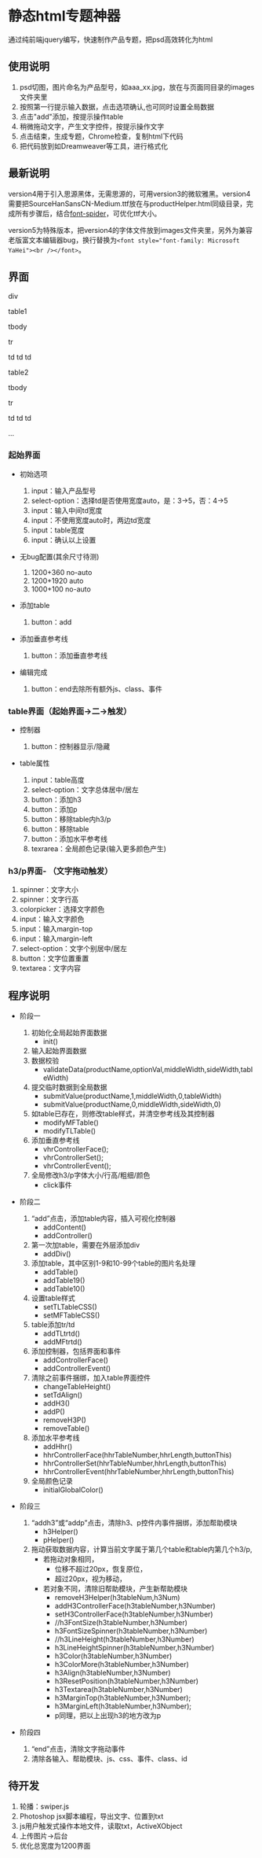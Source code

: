 # 静态html专题神器
通过纯前端jquery编写，快速制作产品专题，把psd高效转化为html

## 使用说明
1. psd切图，图片命名为产品型号，如aaa_xx.jpg，放在与页面同目录的images文件夹里
2. 按照第一行提示输入数据，点击选项确认,也可同时设置全局数据
3. 点击"add"添加，按提示操作table
4. 稍微拖动文字，产生文字控件，按提示操作文字
5. 点击结束，生成专题，Chrome检查，复制html下代码
6. 把代码放到如Dreamweaver等工具，进行格式化

## 最新说明

version4用于引入思源黑体，无需思源的，可用version3的微软雅黑。version4需要把SourceHanSansCN-Medium.ttf放在与productHelper.html同级目录，完成所有步骤后，结合[font-spider](http://font-spider.org/index.html)，可优化ttf大小。

version5为特殊版本，把version4的字体文件放到images文件夹里，另外为兼容老版富文本编辑器bug，换行替换为```<font style="font-family: Microsoft YaHei"><br /></font>```。

## 界面

div

table1

tbody

tr

td td td


table2

tbody

tr

td td td

...

### 起始界面
* 初始选项
    1. input：输入产品型号
    2. select-option：选择td是否使用宽度auto，是：3->5，否：4->5
    3. input：输入中间td宽度
    4. input：不使用宽度auto时，两边td宽度
    5. input：table宽度
    6. input：确认以上设置

* 无bug配置(其余尺寸待测)
    1. 1200+360 no-auto
    2. 1200+1920 auto
    3. 1000+100 no-auto

* 添加table
    1. button：add

* 添加垂直参考线
    1. button：添加垂直参考线

* 编辑完成
    1. button：end去除所有额外js、class、事件

### table界面（起始界面->二->触发）
* 控制器
	1. button：控制器显示/隐藏

* table属性
	1. input：table高度
	2. select-option：文字总体居中/居左
	3. button：添加h3
	4. button：添加p
	5. button：移除table内h3/p
	6. button：移除table
	7. button：添加水平参考线
    8. texrarea：全局颜色记录(输入更多颜色产生)

### h3/p界面- （文字拖动触发）
1. spinner：文字大小
2. spinner：文字行高
3. colorpicker：选择文字颜色
4. input：输入文字颜色
5. input：输入margin-top
6. input：输入margin-left
7. select-option：文字个别居中/居左
8. button：文字位置重置
9. textarea：文字内容

## 程序说明
* 阶段一
    1. 初始化全局起始界面数据
		* init()
	2. 输入起始界面数据
	3. 数据校验
		* validateData(productName,optionVal,middleWidth,sideWidth,tableWidth)
	4. 提交临时数据到全局数据
		* submitValue(productName,1,middleWidth,0,tableWidth)
		* submitValue(productName,0,middleWidth,sideWidth,0)
	5. 如table已存在，则修改table样式，并清空参考线及其控制器
		* modifyMFTable()
		* modifyTLTable()
	6. 添加垂直参考线
		* vhrControllerFace();
		* vhrControllerSet();
		* vhrControllerEvent();
    7. 全局修改h3/p字体大小/行高/粗细/颜色
        * click事件

* 阶段二
    1. “add”点击，添加table内容，插入可视化控制器
		* addContent()
		* addController()
	2. 第一次加table，需要在外层添加div
		* addDiv()
	3. 添加table，其中区别1-9和10-99个table的图片名处理
		* addTable()
		* addTable19()
		* addTable10()
	4. 设置table样式
		* setTLTableCSS()
		* setMFTableCSS()
	5. table添加tr/td
		* addTLtrtd()
		* addMFtrtd()
	6. 添加控制器，包括界面和事件
		* addControllerFace()
		* addControllerEvent()
	7. 清除之前事件捆绑，加入table界面控件
		* changeTableHeight()
		* setTdAlign()
		* addH3()
		* addP()
		* removeH3P()
		* removeTable()
	8. 添加水平参考线
		* addHhr()
		* hhrControllerFace(hhrTableNumber,hhrLength,buttonThis)
		* hhrControllerSet(hhrTableNumber,hhrLength,buttonThis)
		* hhrControllerEvent(hhrTableNumber,hhrLength,buttonThis)
    9. 全局颜色记录
        * initialGlobalColor()

* 阶段三
	1. “addh3”或“addp”点击，清除h3、p控件内事件捆绑，添加帮助模块
		* h3Helper()
		* pHelper()
	2. 拖动获取数据内容，计算当前文字属于第几个table和table内第几个h3/p,
		* 若拖动对象相同，
			* 位移不超过20px，恢复原位，
			* 超过20px，视为移动，
		* 若对象不同，清除旧帮助模块，产生新帮助模块
            * removeH3Helper(h3tableNum,h3Num)
            * addH3ControllerFace(h3tableNumber,h3Number)
            * setH3ControllerFace(h3tableNumber,h3Number)
            * //h3FontSize(h3tableNumber,h3Number)
            * h3FontSizeSpinner(h3tableNumber,h3Number)
            * //h3LineHeight(h3tableNumber,h3Number)
            * h3LineHeightSpinner(h3tableNumber,h3Number)
            * h3Color(h3tableNumber,h3Number)
            * h3ColorMore(h3tableNumber,h3Number)
            * h3Align(h3tableNumber,h3Number)
            * h3ResetPosition(h3tableNumber,h3Number)
            * h3Textarea(h3tableNumber,h3Number)
            * h3MarginTop(h3tableNumber,h3Number);
            * h3MarginLeft(h3tableNumber,h3Number);
            * p同理，把以上出现h3的地方改为p

* 阶段四
	1. “end”点击，清除文字拖动事件
	2. 清除各输入、帮助模块、js、css、事件、class、id

## 待开发
1. 轮播：swiper.js
2. Photoshop jsx脚本编程，导出文字、位置到txt
3. js用户触发式操作本地文件，读取txt，ActiveXObject
4. 上传图片->后台
5. 优化总宽度为1200界面